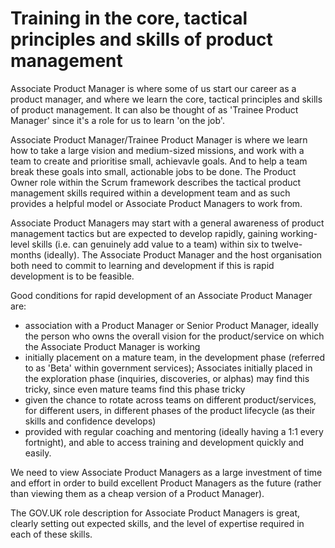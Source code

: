 # Training in the core, tactical principles and skills of product management

Associate Product Manager is where some of us start our career as a product manager, and where we learn the core, tactical principles and skills of product management. It can also be thought of as 'Trainee Product Manager' since it's a role for us to learn 'on the job'. 

Associate Product Manager/Trainee Product Manager is where we learn how to take a large vision and medium-sized missions, and work with a team to create and prioritise small, achievavle goals. And to help a team break these goals into small, actionable jobs to be done. The Product Owner role within the Scrum framework describes the tactical product management skills required within a development team and as such provides a helpful model or Associate Product Managers to work from.

Associate Product Managers may start with a general awareness of product management tactics but are expected to develop rapidly, gaining working-level skills (i.e. can genuinely add value to a team) within six to twelve-months (ideally). The Associate Product Manager and the host organisation both need to commit to learning and development if this is rapid development is to be feasible.

Good conditions for rapid development of an Associate Product Manager are:

- association with a Product Manager or Senior Product Manager, ideally the person who owns the overall vision for the product/service on which the Associate Product Manager is working
- initially placement on a mature team, in the development phase (referred to as 'Beta' within government services); Associates initially placed in the exploration phase (inquiries, discoveries, or alphas) may find this tricky, since even mature teams find this phase tricky
- given the chance to rotate across teams on different product/services, for different users, in different phases of the product lifecycle (as their skills and confidence develops)
- provided with regular coaching and mentoring (ideally having a 1:1 every fortnight), and able to access training and development quickly and easily.

We need to view Associate Product Managers as a large investment of time and effort in order to build excellent Product Managers as the future (rather than viewing them as a cheap version of a Product Manager).

The GOV.UK role description for Associate Product Managers is great, clearly setting out expected skills, and the level of expertise required in each of these skills.
